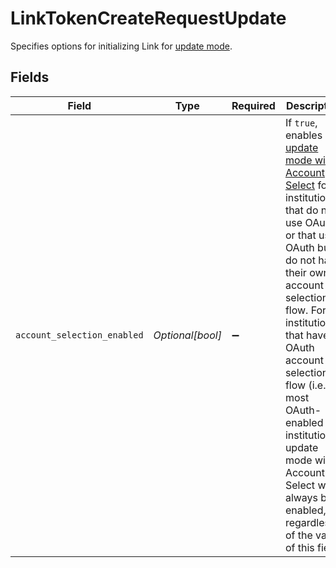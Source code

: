 # LinkTokenCreateRequestUpdate

Specifies options for initializing Link for [update mode](https://plaid.com/docs/link/update-mode).


## Fields

| Field                                                                                                                                                                                                                                                                                                                                                                                                                                                  | Type                                                                                                                                                                                                                                                                                                                                                                                                                                                   | Required                                                                                                                                                                                                                                                                                                                                                                                                                                               | Description                                                                                                                                                                                                                                                                                                                                                                                                                                            |
| ------------------------------------------------------------------------------------------------------------------------------------------------------------------------------------------------------------------------------------------------------------------------------------------------------------------------------------------------------------------------------------------------------------------------------------------------------ | ------------------------------------------------------------------------------------------------------------------------------------------------------------------------------------------------------------------------------------------------------------------------------------------------------------------------------------------------------------------------------------------------------------------------------------------------------ | ------------------------------------------------------------------------------------------------------------------------------------------------------------------------------------------------------------------------------------------------------------------------------------------------------------------------------------------------------------------------------------------------------------------------------------------------------ | ------------------------------------------------------------------------------------------------------------------------------------------------------------------------------------------------------------------------------------------------------------------------------------------------------------------------------------------------------------------------------------------------------------------------------------------------------ |
| `account_selection_enabled`                                                                                                                                                                                                                                                                                                                                                                                                                            | *Optional[bool]*                                                                                                                                                                                                                                                                                                                                                                                                                                       | :heavy_minus_sign:                                                                                                                                                                                                                                                                                                                                                                                                                                     | If `true`, enables [update mode with Account Select](https://plaid.com/docs/link/update-mode/#using-update-mode-to-request-new-accounts) for institutions that do not use OAuth, or that use OAuth but do not have their own account selection flow. For institutions that have an OAuth account selection flow (i.e. most OAuth-enabled institutions), update mode with Account Select will always be enabled, regardless of the value of this field. |